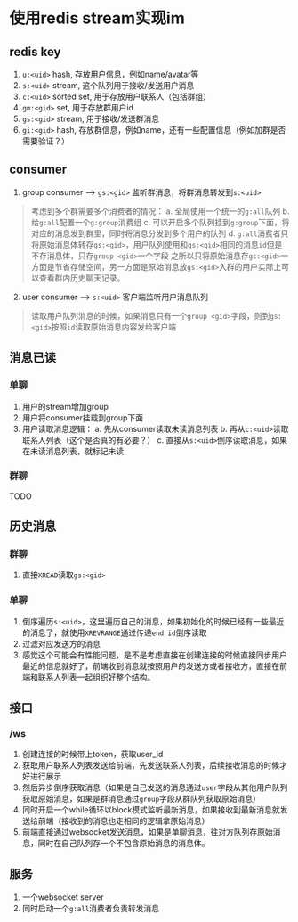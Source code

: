 

# 使用redis stream实现im

## redis key

1. `u:<uid>` hash, 存放用户信息，例如name/avatar等
2. `s:<uid>` stream, 这个队列用于接收/发送用户消息
3. `c:<uid>` sorted set, 用于存放用户联系人（包括群组）
4. `gm:<gid>` set, 用于存放群用户id
5. `gs:<gid>` stream, 用于接收/发送群消息
6. `gi:<gid>` hash, 存放群信息，例如name，还有一些配置信息（例如加群是否需要验证？）

## consumer

1. group consumer --> `gs:<gid>` 监听群消息，将群消息转发到`s:<uid>`
> 考虑到多个群需要多个消费者的情况：
a. 全局使用一个统一的`g:all`队列
b. 给`g:all`配置一个`g:group`消费组
c. 可以开启多个队列挂到`g:group`下面，将对应的消息发到群里，同时将消息分发到多个用户的队列
d. `g:all`消费者只将原始消息体转存`gs:<gid>`，用户队列使用和`gs:<gid>`相同的消息`id`但是不存消息体，只存`group <gid>`一个字段
> 之所以只将原始消息存`gs:<gid>`一方面是节省存储空间，另一方面是原始消息放`gs:<gid>`入群的用户实际上可以查看群内历史聊天记录。

2. user consumer --> `s:<uid>` 客户端监听用户消息队列
> 读取用户队列消息的时候，如果消息只有一个`group <gid>`字段，则到`gs:<gid>`按照`id`读取原始消息内容发给客户端


## 消息已读
### 单聊
1. 用户的stream增加group
2. 用户将consumer挂载到group下面
3. 用户读取消息逻辑：
a. 先从consumer读取未读消息列表
b. 再从`c:<uid>`读取联系人列表（这个是否真的有必要？）
c. 直接从`s:<uid>`倒序读取消息，如果在未读消息列表，就标记未读


### 群聊
TODO 

## 历史消息

### 群聊
1. 直接`XREAD`读取`gs:<gid>`

### 单聊
1. 倒序遍历`s:<uid>`，这里遍历自己的消息，如果初始化的时候已经有一些最近的消息了，就使用`XREVRANGE`通过传递`end id`倒序读取
2. 过滤对应发送方的消息
3. 感觉这个可能会有性能问题，是不是考虑直接在创建连接的时候直接同步用户最近的信息就好了，前端收到消息就按照用户的发送方或者接收方，直接在前端和联系人列表一起组织好整个结构。


## 接口
### /ws
1. 创建连接的时候带上token，获取user_id
2. 获取用户联系人列表发送给前端，先发送联系人列表，后续接收消息的时候才好进行展示
3. 然后异步倒序获取消息（如果是自己发送的消息通过`user`字段从其他用户队列获取原始消息，如果是群消息通过`group`字段从群队列获取原始消息）
4. 同时开启一个while循环以block模式监听最新消息，如果接收到最新消息就发送给前端（接收到的消息也走相同的逻辑拿原始消息）
5. 前端直接通过websocket发送消息，如果是单聊消息，往对方队列存原始消息，同时在自己队列存一个不包含原始消息的消息体。


## 服务
1. 一个websocket server
2. 同时启动一个`g:all`消费者负责转发消息




